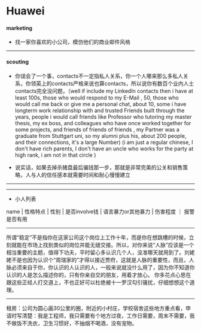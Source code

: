 # Huawei

#### marketing

+ 找一家你喜欢的小公司，模仿他们的商业邮件风格

---
#### scouting


* 你误会了一个事，contacts不一定指私人关系，你一个人哪来那么多私人关系，你领英上的contacts严格来说也算contacts，所以说你有数百个业内人士contacts完全没问题，（well if include my LinkedIn contacts then i have at least 100s, those who would respond to my E-Mail , 50, those who would call me back or give me a personal chat, about 10, some i have longterm work relationship with and trusted Friends built through the years, people i would call friends like Professor who tutoring my master thesis, my ex boss, and colleagues who have once worked together for some projects, and friends of friends of friends , my Partner was a graduate from Stuttgart uni, so my alumni plus his, about 200 people, and their connections, it's a large Number)
(i am just a regular chinese, I don't have rich parents, I don't have an uncle who works for the party at high rank, i am not in that circle )

* 说实话，如果去掉杀猪盘最后骗钱那一步，那就是非常完美的公关和销售策略，人与人的信任感本就需要时间和耐心慢慢建立

---
---

+ 小人列表

name  |   性格特点   | 性别  |  是否involve钱   |   语言暴力or其他暴力   |   伤害程度   ｜  报警是否有用


---

所谓“稳定”不是指你在这家公司这个岗位上工作十年，而是你在想跳槽的时候，立刻就能在市场上找到类似的岗位并能无缝交接。所以，对你来说“人脉”应该是一个相当重要的主题，值得下功夫，平时留心多认识几个人，没准哪天就用到了。刘姥姥不是也因为认识个“周瑞家的”才得以接近贾府，这就是人脉的重要性，而且，人脉必须来自于你，你认识的人认识的人，一般来说就没什么用了，因为你不知道你认识的人是怎么描述你的，只有你亲自交的朋友，用着才放心。
你多花点心思在跟这些正经人打交道上，不也正好可以杜绝被十一罗汉勾引骚扰，仔细想想这个道理。


---
租房：公司为圆心画30公里的圈，附近的小村庄，学校宿舍这些地方重点看，申请时写清楚：我是工程师，我只需要有个地方过夜，工作日需要，周末不需要，我不做饭不洗衣，卫生习惯好，不抽烟不喝酒，没有宠物。
